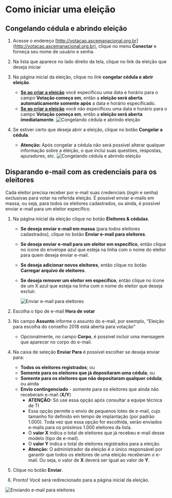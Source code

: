 # Como iniciar uma eleição



## Congelando cédula e abrindo eleição

1. Acesse o endereço [http://votacao.ascemanacional.org.br](http://votacao.ascemanacional.org.br), clique no menu **Conectar** e forneça seu nome de usuário e senha.
2. Na lista que aparece no lado direito da tela, clique no link da eleição que deseja iniciar
3. Na página inicial da eleição, clique no *link* **congelar cédula e abrir eleição**.
    - **[Se ao criar a eleição](criar.md)** você especificou uma data e horário para o campo **Votação começa em**, então a **eleição será aberta automaticamente somente após** a data e horário especificado.
    - **[Se ao criar a eleição](criar.md)** você não especificou uma data e horário para o campo **Votação começa em**, então a **eleição será aberta imediatamente**.
      ![Congelando cédula e abrindo eleição](img/helios-congelar-inicial.png "Congelando cédula e abrindo eleição")


4. Se estiver certo que deseja abrir a eleição, clique no botão **Congelar a cédula**.
    - **Atenção:** Após congelar a cédula não será possível alterar qualquer informação sobre a eleição, o que inclui suas questões, respostas, apuradores, etc.
      ![Congelando cédula e abrindo eleição](img/helios-congelar.png "Congelando cédula e abrindo eleição")




## Disparando e-mail com as credenciais para os eleitores

Cada eleitor precisa receber por e-mail suas credenciais (*login* e senha) exclusivas para votar na referida eleição. É possível enviar e-mails em massa, ou seja, para todos os eleitores cadastrados, ou ainda, é possível enviar e-mail para um eleitor específico.

1. Na página inicial da eleição clique no botão **Eleitores & cédulas**.
    - **Se deseja enviar e-mail em massa** (para todos eleitores cadastrados), clique no botão **Enviar e-mail para eleitores**.

    - **Se deseja enviar e-mail para um eleitor em específico**, então clique no ícone do envelope azul que esteja na linha com o nome do eleitor para quem deseja enviar e-mail.

    - **Se deseja adicionar novos eleitores**, então clique no botão **Carregar arquivo de eleitores**.

    - **Se deseja remover um eleitor em específico**, então clique no ícone de um X azul que esteja na linha com o nome do eleitor que deseja excluir.

        ![Enviar e-mail para eleitores](img/helios-enviar-email.png)

2. Escolha o tipo de e-mail **Hora de votar**

3. No campo **Assunto** informe o assunto do e-mail, por exemplo, "Eleição para escolha do conselho 2018 está aberta para votação"

    - Opcionalmente, no campo **Corpo**,  é possível incluir uma mensagem que aparecer no corpo do e-mail.

4. Na caixa de seleção **Enviar Para** é possível escolher se deseja enviar para:

    - **Todos os eleitores registrados**; ou
    - **Somente para os eleitores que já depositaram uma cédula**; ou
    - **Somente para os eleitores que não depositaram qualquer cédula**; ou ainda
    - **Envio contingenciado** - somente para os eleitores que ainda não receberam e-mail (**X/Y**)
        - **ATENÇÃO:** Só use essa opção após consultar a equipe técnica de TI 
        - Essa opção permite o envio de pequenos lotes de e-mail, cujo tamanho foi definido em tempo de implantação (por padrão 1.000). Toda vez que essa opção for escolhida, serão enviados e-mails para os próximos 1.000 eleitores da lista.
        - O **valor X** indica o total de eleitores que já recebeu e-mail desse modelo (tipo de e-mail).
        - O **valor Y** indica o total de eleitores registrados para a eleição.
        - **Atenção:** O administrador da eleição é o único responsável por garantir que todos os eleitores de uma eleição receberam o e-mail. Ou seja, o valor de **X** deverá ser igual ao valor de **Y**.

5. Clique no botão **Enviar**. 

6. Pronto! Você será redirecionado para a página inicial da eleição.


![Enviando e-mail para eleitores](img/helios-email-hora-votar.png)


